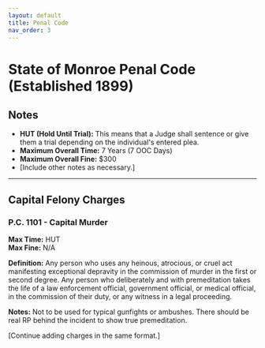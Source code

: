 ```yaml
---
layout: default
title: Penal Code
nav_order: 3
---
```


# State of Monroe Penal Code (Established 1899)

## Notes

- **HUT (Hold Until Trial):** This means that a Judge shall sentence or give them a trial depending on the individual's entered plea.
- **Maximum Overall Time:** 7 Years (7 OOC Days)
- **Maximum Overall Fine:** $300
- [Include other notes as necessary.]

---

## Capital Felony Charges

### P.C. 1101 - Capital Murder

**Max Time:** HUT  
**Max Fine:** N/A

**Definition:** Any person who uses any heinous, atrocious, or cruel act manifesting exceptional depravity in the commission of murder in the first or second degree. Any person who deliberately and with premeditation takes the life of a law enforcement official, government official, or medical official, in the commission of their duty, or any witness in a legal proceeding.

**Notes:** Not to be used for typical gunfights or ambushes. There should be real RP behind the incident to show true premeditation.

[Continue adding charges in the same format.]
